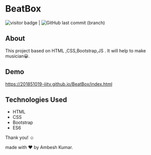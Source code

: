 

# BeatBox
<img src= "https://visitor-badge.laobi.icu/badge?page_id=201851019-iiitv/simple-project " alt="visitor badge"/> |  ![GitHub last commit (branch)](https://img.shields.io/github/last-commit/201851019-iiitv/simple-project/master)

## About 

This project based on HTML ,CSS,Bootstrap,JS . It will help to make musician😀.


## Demo
https://201851019-iiitv.github.io/BeatBox/index.html

## Technologies Used
* HTML
* CSS
* Bootstrap
* ES6

Thank you! ☺️

made with ❤️ by Ambesh Kumar.
